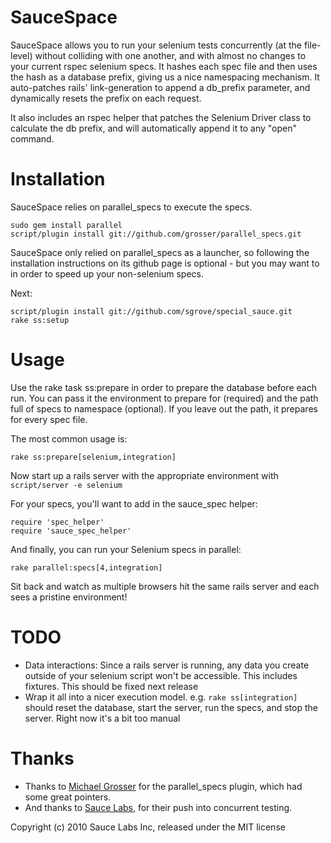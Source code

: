 SauceSpace
==========

SauceSpace allows you to run your selenium tests concurrently (at the file-level) without colliding with one another, and with almost no changes to your current rspec selenium specs. It hashes each spec file and then uses the hash as a database prefix, giving us a nice namespacing mechanism. It auto-patches rails' link-generation to append a db_prefix parameter, and dynamically resets the prefix on each request.

It also includes an rspec helper that patches the Selenium Driver class to calculate the db prefix, and will automatically append it to any "open" command.

Installation
============
SauceSpace relies on parallel_specs to execute the specs.

    sudo gem install parallel
    script/plugin install git://github.com/grosser/parallel_specs.git

SauceSpace only relied on parallel_specs as a launcher, so following the installation instructions on its github page is optional - but you may want to in order to speed up your non-selenium specs.

Next:

    script/plugin install git://github.com/sgrove/special_sauce.git
    rake ss:setup

Usage
=====
Use the rake task ss:prepare in order to prepare the database before each run. You can pass it the environment to prepare for (required) and the path full of specs to namespace (optional). If you leave out the path, it prepares for every spec file.

The most common usage is:

    rake ss:prepare[selenium,integration]

Now start up a rails server with the appropriate environment with `script/server -e selenium`

For your specs, you'll want to add in the sauce_spec helper:

    require 'spec_helper'
    require 'sauce_spec_helper'

And finally, you can run your Selenium specs in parallel:

    rake parallel:specs[4,integration]

Sit back and watch as multiple browsers hit the same rails server and each sees a pristine environment!

TODO
====
* Data interactions: Since a rails server is running, any data you create outside of your selenium script won't be accessible. This includes fixtures. This should be fixed next release
* Wrap it all into a nicer execution model. e.g. `rake ss[integration]` should reset the database, start the server, run the specs, and stop the server. Right now it's a bit too manual

Thanks
======
* Thanks to [Michael Grosser](http://pragmatig.wordpress.com/) for the parallel_specs plugin, which had some great pointers.
* And thanks to [Sauce Labs](https://saucelabs.com/), for their push into concurrent testing.

Copyright (c) 2010 Sauce Labs Inc, released under the MIT license
